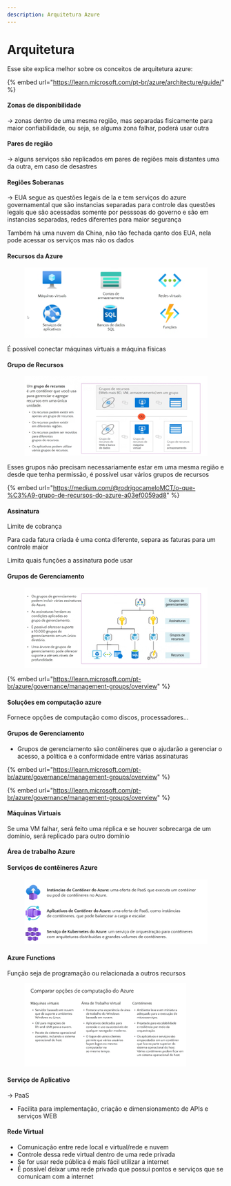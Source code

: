 ```yaml
---
description: Arquitetura Azure
---
```


# Arquitetura

Esse site explica melhor sobre os conceitos de arquitetura azure:

{% embed url="https://learn.microsoft.com/pt-br/azure/architecture/guide/" %}

#### Zonas de disponibilidade

\-> zonas dentro de uma mesma região, mas separadas fisicamente para maior confiabilidade, ou seja, se alguma zona falhar, poderá usar outra

#### Pares de região

\-> alguns serviços são replicados em pares de regiões mais distantes uma da outra, em caso de desastres

#### Regiões Soberanas

\-> EUA segue as questões legais de la e tem serviços do azure governamental que são instancias separadas para controle das questões legais que são acessadas somente por pesssoas do governo e são em instancias separadas, redes diferentes para maior segurança

Também há uma nuvem da China, não tão fechada qanto dos EUA, nela pode acessar os serviços mas não os dados

#### Recursos da Azure

<figure><img src="../.gitbook/assets/image (11).png" alt="" width="563"><figcaption></figcaption></figure>

É possível conectar máquinas virtuais a máquina físicas

#### Grupo de Recursos

<figure><img src="../.gitbook/assets/image (12).png" alt=""><figcaption></figcaption></figure>

Esses grupos não precisam necessariamente estar em uma mesma região e desde que tenha permissão, é possível usar vários grupos de recursos

{% embed url="https://medium.com/@rodrigocameloMCT/o-que-%C3%A9-grupo-de-recursos-do-azure-a03ef0059ad8" %}

#### Assinatura

Limite de cobrança

Para cada fatura criada é uma conta diferente, separa as faturas para um controle maior

Limita quais funções a assinatura pode usar

#### Grupos de Gerenciamento

<figure><img src="../.gitbook/assets/image (13).png" alt=""><figcaption></figcaption></figure>

{% embed url="https://learn.microsoft.com/pt-br/azure/governance/management-groups/overview" %}

#### Soluções em computação azure



Fornece opções de computação como discos, processadores...

#### Grupos de Gerenciamento

* Grupos de gerenciamento são contêineres que o ajudarão a gerenciar o acesso, a política e a conformidade entre várias assinaturas

{% embed url="https://learn.microsoft.com/pt-br/azure/governance/management-groups/overview" %}

{% embed url="https://learn.microsoft.com/pt-br/azure/governance/management-groups/overview" %}

#### Máquinas Virtuais

Se uma VM falhar, será feito uma réplica e se houver sobrecarga de um domínio, será replicado para outro domínio

#### Área de trabalho Azure

#### Serviços de contêineres Azure

<figure><img src="../.gitbook/assets/image (14).png" alt="" width="563"><figcaption></figcaption></figure>

#### Azure Functions

Função seja de programação ou relacionada a outros recursos

<figure><img src="../.gitbook/assets/image (15).png" alt="" width="375"><figcaption></figcaption></figure>



#### Serviço de Aplicativo

\-> PaaS

* Facilita para implementação, criação e dimensionamento de APIs e serviços WEB

#### Rede Virtual

* Comunicação entre rede local e virtual/rede e nuvem
* Controle dessa rede virtual dentro de uma rede privada
* Se for usar rede pública é mais fácil utilizar a internet
* É possível deixar uma rede privada que possui pontos e serviços que se comunicam com a internet
